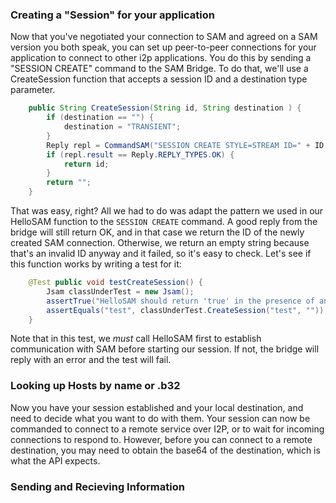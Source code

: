 ### Creating a "Session" for your application

Now that you've negotiated your connection to SAM and agreed on a SAM version
you both speak, you can set up peer-to-peer connections for your application
to connect to other i2p applications. You do this by sending a "SESSION CREATE"
command to the SAM Bridge. To do that, we'll use a CreateSession function that
accepts a session ID and a destination type parameter.

``` Java
    public String CreateSession(String id, String destination ) {
        if (destination == "") {
            destination = "TRANSIENT";
        }
        Reply repl = CommandSAM("SESSION CREATE STYLE=STREAM ID=" + ID + " DESTINATION=" + destination);
        if (repl.result == Reply.REPLY_TYPES.OK) {
            return id;
        }
        return "";
    }
```

That was easy, right? All we had to do was adapt the pattern we used in our
HelloSAM function to the ```SESSION CREATE``` command. A good reply from the
bridge will still return OK, and in that case we return the ID of the newly
created SAM connection. Otherwise, we return an empty string because that's an
invalid ID anyway and it failed, so it's easy to check. Let's see if this
function works by writing a test for it:

``` Java
    @Test public void testCreateSession() {
        Jsam classUnderTest = new Jsam();
        assertTrue("HelloSAM should return 'true' in the presence of an alive SAM bridge", classUnderTest.HelloSAM());
        assertEquals("test", classUnderTest.CreateSession("test", ""));
    }
```

Note that in this test, we *must* call HelloSAM first to establish communication
with SAM before starting our session. If not, the bridge will reply with an
error and the test will fail.

### Looking up Hosts by name or .b32

Now you have your session established and your local destination, and need to
decide what you want to do with them. Your session can now be commanded to
connect to a remote service over I2P, or to wait for incoming connections to
respond to. However, before you can connect to a remote destination, you may
need to obtain the base64 of the destination, which is what the API expects.


### Sending and Recieving Information

